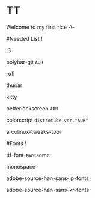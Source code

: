 # TT
Welcome to my first rice -\\\-


#Needed List !

i3

polybar-git `AUR`

rofi

thunar

kitty

betterlockscreen `AUR`

colorscript `distrotube ver."AUR"`

arcolinux-tweaks-tool 

#Fonts !

ttf-font-awesome

monospace

adobe-source-han-sans-jp-fonts 

adobe-source-han-sans-kr-fonts
